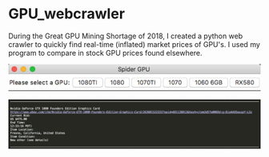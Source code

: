 # GPU_webcrawler
During the Great GPU Mining Shortage of 2018, I created a python web crawler to quickly find real-time (inflated) market prices of GPU's. I used my program to compare in stock GPU prices found elsewhere.

<p align="center">
<img src="img/GUI.png">
</p>

<p align="center">
<img src="img/sample2.png">
</p>

